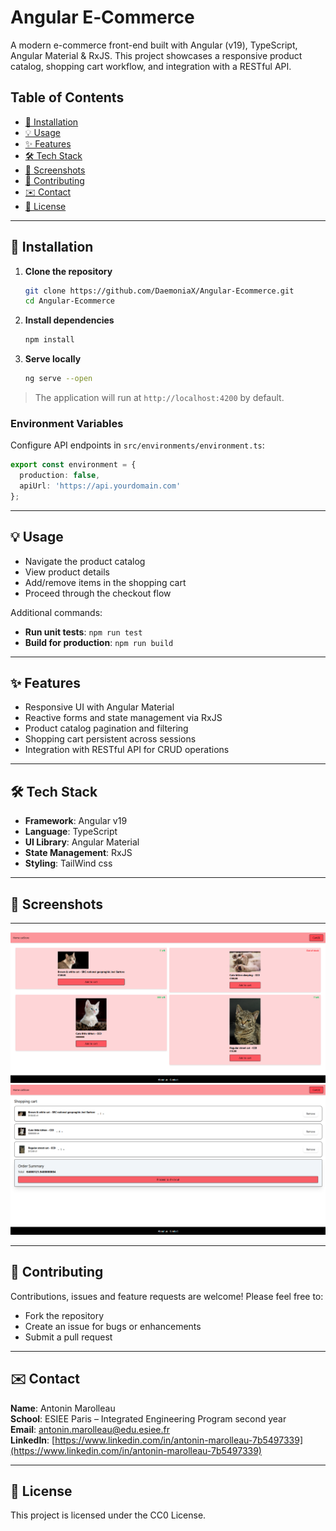 # Angular E‑Commerce

A modern  e-commerce front-end built with Angular (v19), TypeScript, Angular Material & RxJS. This project showcases a responsive product catalog, shopping cart workflow, and integration with a RESTful API.

## Table of Contents

* [🔧 Installation](#-installation)
* [💡 Usage](#-usage)
* [✨ Features](#-features)
* [🛠️ Tech Stack](#️-tech-stack)
* [📸 Screenshots](#-screenshots)
* [🤝 Contributing](#-contributing)
* [✉️ Contact](#️-contact)
* [📄 License](#-license)

---

## 🔧 Installation

1. **Clone the repository**

   ```bash
   git clone https://github.com/DaemoniaX/Angular-Ecommerce.git
   cd Angular-Ecommerce
   ```
2. **Install dependencies**

   ```bash
   npm install
   ```
3. **Serve locally**

   ```bash
   ng serve --open
   ```

> The application will run at `http://localhost:4200` by default.

### Environment Variables

Configure API endpoints in `src/environments/environment.ts`:

```ts
export const environment = {
  production: false,
  apiUrl: 'https://api.yourdomain.com'
};
```

---

## 💡 Usage

* Navigate the product catalog
* View product details
* Add/remove items in the shopping cart
* Proceed through the checkout flow

Additional commands:

* **Run unit tests**: `npm run test`
* **Build for production**: `npm run build`

---

## ✨ Features

* Responsive UI with Angular Material
* Reactive forms and state management via RxJS
* Product catalog pagination and filtering
* Shopping cart persistent across sessions
* Integration with RESTful API for CRUD operations

---

## 🛠️ Tech Stack

* **Framework**: Angular v19
* **Language**: TypeScript
* **UI Library**: Angular Material
* **State Management**: RxJS
* **Styling**: TailWind css

---

## 📸 Screenshots

---
![Home Page](./screenshots/homepage.png)
![Product Page](./screenshots/productpage.png)

---

## 🤝 Contributing

Contributions, issues and feature requests are welcome! Please feel free to:

* Fork the repository
* Create an issue for bugs or enhancements
* Submit a pull request

---

## ✉️ Contact

**Name**: Antonin Marolleau  
**School**: ESIEE Paris – Integrated Engineering Program second year  
**Email**: [antonin.marolleau@edu.esiee.fr](mailto:antonin.marolleau@edu.esiee.fr)  
**LinkedIn**: [https://www.linkedin.com/in/antonin-marolleau-7b5497339](https://www.linkedin.com/in/antonin-marolleau-7b5497339)  

---

## 📄 License

This project is licensed under the CC0 License.
